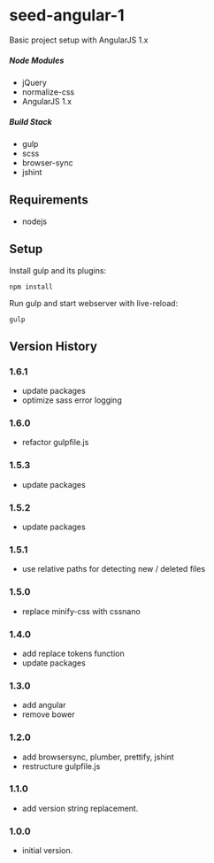 # seed-angular-1

Basic project setup with AngularJS 1.x

##### Node Modules
* jQuery
* normalize-css
* AngularJS 1.x

##### Build Stack
* gulp
* scss
* browser-sync
* jshint

## Requirements
* nodejs

## Setup

Install gulp and its plugins:
```
npm install
```

Run gulp and start webserver with live-reload:
```
gulp
```

## Version History

### 1.6.1
* update packages
* optimize sass error logging

### 1.6.0
* refactor gulpfile.js

### 1.5.3
* update packages

### 1.5.2
* update packages

### 1.5.1
* use relative paths for detecting new / deleted files

### 1.5.0
* replace minify-css with cssnano

### 1.4.0
* add replace tokens function
* update packages

### 1.3.0
* add angular
* remove bower

### 1.2.0
* add browsersync, plumber, prettify, jshint
* restructure gulpfile.js

### 1.1.0
* add version string replacement.

### 1.0.0
* initial version.